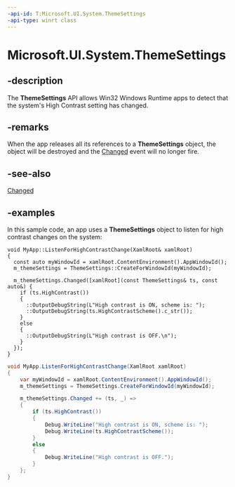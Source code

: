 ```yaml
---
-api-id: T:Microsoft.UI.System.ThemeSettings
-api-type: winrt class
---
```


# Microsoft.UI.System.ThemeSettings

<!--
public sealed class ThemeSettings
-->

## -description

The **ThemeSettings** API allows Win32 Windows Runtime apps to detect that the system's High Contrast setting has changed.

## -remarks

When the app releases all its references to a **ThemeSettings** object, the object will be destroyed and the [Changed](themesettings_changed.md) event will no longer fire.

## -see-also

[Changed](themesettings_changed.md)

## -examples

In this sample code, an app uses a **ThemeSettings** object to listen for high contrast changes on the system:

```cppwinrt
void MyApp::ListenForHighContrastChange(XamlRoot& xamlRoot) 
{
  const auto myWindowId = xamlRoot.ContentEnvironment().AppWindowId();
  m_themeSettings = ThemeSettings::CreateForWindowId(myWindowId);

  m_themeSettings.Changed([xamlRoot](const ThemeSettings& ts, const auto&) {
    if (ts.HighContrast())
    {
      ::OutputDebugString(L"High contrast is ON, scheme is: ");
      ::OutputDebugString(ts.HighContrastScheme().c_str());
    }
    else
    {
      ::OutputDebugString(L"High contrast is OFF.\n");
    }
  });
}
```

```csharp
void MyApp.ListenForHighContrastChange(XamlRoot xamlRoot)
{
    var myWindowId = xamlRoot.ContentEnvironment().AppWindowId();
    m_themeSettings = ThemeSettings.CreateForWindowId(myWindowId);

    m_themeSettings.Changed += (ts, _) =>
    {
        if (ts.HighContrast())
        {
            Debug.WriteLine("High contrast is ON, scheme is: ");
            Debug.WriteLine(ts.HighContrastScheme());
        }
        else
        {
            Debug.WriteLine("High contrast is OFF.");
        }
    };
}
```
